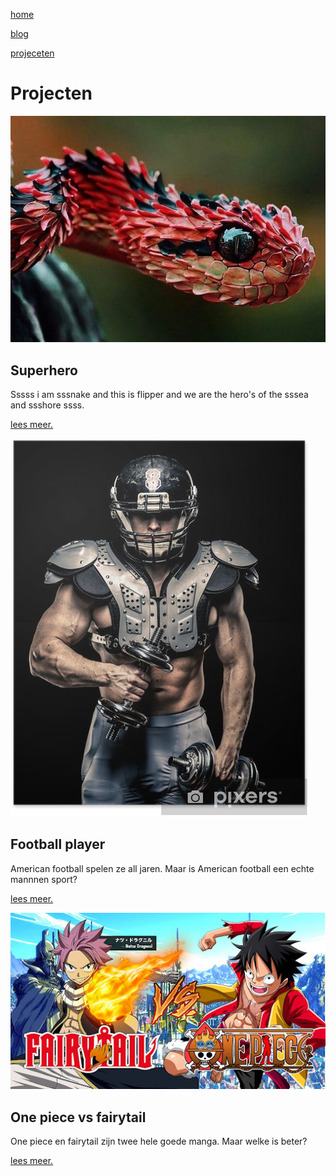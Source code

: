 [home](portfolio.md)

[blog](blog.md)

[projeceten](projecten.md)

# Projecten

![snake the superhero die op een tak zit.](../afbeeldingen%20project/snake.jpg)
## Superhero

Sssss i am sssnake and this is flipper and we are the hero's of the sssea and ssshore ssss.

[lees meer.](superhero.md)

![american football speler](../afbeeldingen%20project/american%20football%20player.jpg)
## Football player

American football spelen ze all jaren.
Maar is American football een echte mannnen sport?

[lees meer.](americanFootball.md)

![one piece vs fairytail. twee hele goede anime en manga](../afbeeldingen%20project/duels.jpg)
## One piece vs fairytail

One piece en fairytail zijn twee hele goede manga. Maar welke is beter?

[lees meer.](anime.md)

